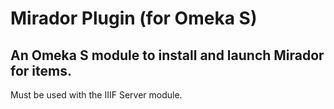 # Mirador Plugin (for Omeka S)

## An Omeka S module to install and launch Mirador for items. 
Must be used with the IIIF Server module.

